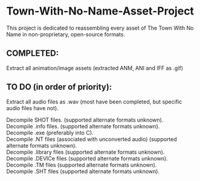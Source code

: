 # Town-With-No-Name-Asset-Project
This project is dedicated to reassembling every asset of The Town With No Name in non-proprietary, open-source formats.

<h2> COMPLETED: </h2>
Extract all animation/image assets (extracted ANM, ANI and IFF as .gif)

<h2> TO DO (in order of priority): </h2>
Extract all audio files as .wav (most have been completed, but specific audio files have not).</p>
<div>Decompile SHOT files. (supported alternate formats unknown).</div>
<div>Decompile .info files. (supported alternate formats unknown). </div>
<div>Decompile .exe (preferably into C). </div>
<div>Decompile .NT files (associated with unconverted audio)  (supported alternate formats unknown).</div>
<div>Decompile .library files (supported alternate formats unknown).</div>
<div>Decompile .DEVICe files (supported alternate formats unknown).</div>
<div>Decompile .TM files (supported alternate formats unknown).</div>
<div>Decompile .SHT files (supported alternate formats unknown).</div>
